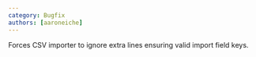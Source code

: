 ```yaml
---
category: Bugfix
authors: [aaroneiche]
---
```


Forces CSV importer to ignore extra lines ensuring valid import field keys.
